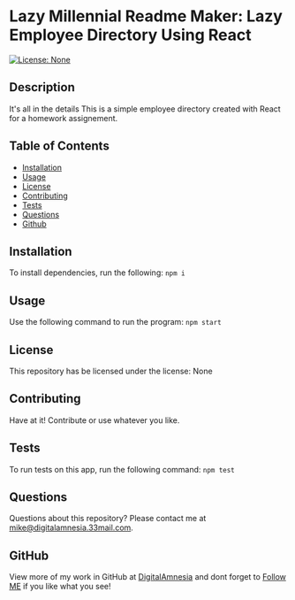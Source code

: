 
# Lazy Millennial Readme Maker: Lazy Employee Directory Using React
[![License: None](https://img.shields.io/badge/License-No%20License-green.svg)](#)
## Description 
It's all in the details
This is a simple employee directory created with React for a homework assignement.

## Table of Contents
* [Installation](#installation)
* [Usage](#usage)
* [License](#license)
* [Contributing](#contributing)
* [Tests](#tests)
* [Questions](#questions)
* [Github](#github)

## Installation
To install dependencies, run the following:
`
npm i
`
## Usage
Use the following command to run the program:
`
npm start
`
## License
This repository has be licensed under the license:
None

## Contributing
Have at it! Contribute or use whatever you like.

## Tests
To run tests on this app, run the following command:
`
npm test
`
## Questions
Questions about this repository? Please contact me at [mike@digitalamnesia.33mail.com](mailto:mike@digitalamnesia.33mail.com). 

## GitHub
View more of my work in GitHub at [DigitalAmnesia](https://github.com/DigitalAmnesia) 
and dont forget to [Follow ME](https://github.com/login?return_to=%2FDigitalAmnesia) if you like what you see!
